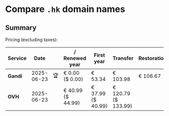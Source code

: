 # Compare `.hk` domain names

## Summary

Pricing (excluding taxes):

| Service | Date |  | / Renewed year | First year | Transfer | Restoration |
|--|--|--|--|--|--|--|
| **Gandi** | 2025-06-23 | 🏆 | € 0.00<br>($ 0.00) | € 53.34 | € 103.98 | € 106.67 |
| **OVH** | 2025-06-23 |  | € 40.99<br>($ 44.99) | € 37.99<br>($ 40.99) | € 120.79<br>($ 133.99) |  |
